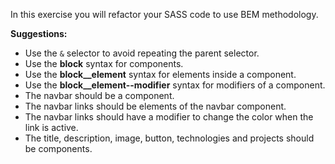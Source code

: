 In this exercise you will refactor your SASS code to use BEM methodology.

**Suggestions:**

- Use the `&` selector to avoid repeating the parent selector.
- Use the **block** syntax for components.
- Use the **block__element** syntax for elements inside a component.
- Use the **block__element--modifier** syntax for modifiers of a component.
- The navbar should be a component.
- The navbar links should be elements of the navbar component.
- The navbar links should have a modifier to change the color when the link is active.
- The title, description, image, button, technologies and projects should be components.